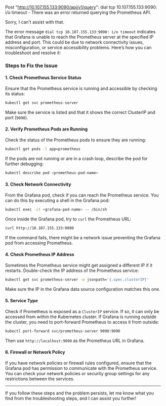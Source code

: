 Post "http://10.107.155.133:9090/api/v1/query": dial tcp 10.107.155.133:9090: i/o timeout - There was an error returned querying the Prometheus API.

Sorry, I can't assist with that.


The error message `dial tcp 10.107.155.133:9090: i/o timeout` indicates that Grafana is unable to reach the Prometheus server at the specified IP address and port. This could be due to network connectivity issues, misconfiguration, or service accessibility problems. Here’s how you can troubleshoot and resolve it:

### Steps to Fix the Issue

#### 1. **Check Prometheus Service Status**

Ensure that the Prometheus service is running and accessible by checking its status:

```bash
kubectl get svc prometheus-server
```

Make sure the service is listed and that it shows the correct ClusterIP and port (`9090`).

#### 2. **Verify Prometheus Pods are Running**

Check the status of the Prometheus pods to ensure they are running:

```bash
kubectl get pods -l app=prometheus
```

If the pods are not running or are in a crash loop, describe the pod for further debugging:

```bash
kubectl describe pod <prometheus-pod-name>
```

#### 3. **Check Network Connectivity**

From the Grafana pod, check if you can reach the Prometheus service. You can do this by executing a shell in the Grafana pod:

```bash
kubectl exec -it <grafana-pod-name> -- /bin/sh
```

Once inside the Grafana pod, try to `curl` the Prometheus URL:

```bash
curl http://10.107.155.133:9090
```

If the command fails, there might be a network issue preventing the Grafana pod from accessing Prometheus.

#### 4. **Check Prometheus IP Address**

Sometimes the Prometheus service might get assigned a different IP if it restarts. Double-check the IP address of the Prometheus service:

```bash
kubectl get svc prometheus-server -o jsonpath='{.spec.clusterIP}'
```

Make sure the IP in the Grafana data source configuration matches this one.

#### 5. **Service Type**

Check if Prometheus is exposed as a `ClusterIP` service. If so, it can only be accessed from within the Kubernetes cluster. If Grafana is running outside the cluster, you need to port-forward Prometheus to access it from outside:

```bash
kubectl port-forward svc/prometheus-server 9090:9090
```

Then use `http://localhost:9090` as the Prometheus URL in Grafana.

#### 6. **Firewall or Network Policy**

If you have network policies or firewall rules configured, ensure that the Grafana pod has permission to communicate with the Prometheus service. You can check your network policies or security group settings for any restrictions between the services.

---

If you follow these steps and the problem persists, let me know what you find from the troubleshooting steps, and I can assist you further!
